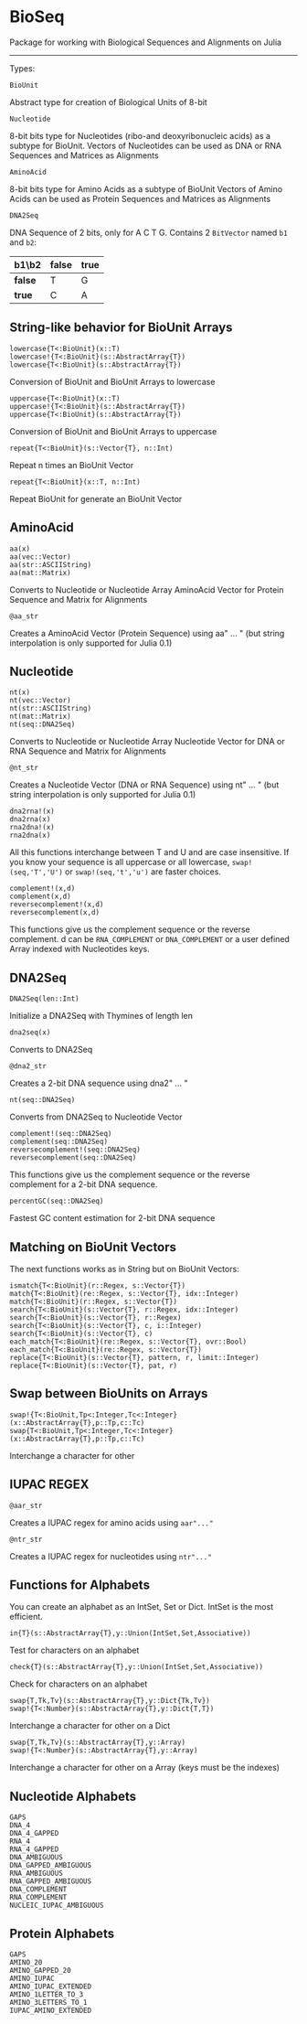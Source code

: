 BioSeq
=========

Package for working with Biological Sequences and Alignments on Julia

-----------------------------------------

Types:

	BioUnit

Abstract type for creation of Biological Units of 8-bit

	Nucleotide

8-bit bits type for Nucleotides (ribo-and deoxyribonucleic acids) as a subtype for BioUnit.
Vectors of Nucleotides can be used as DNA or RNA Sequences and Matrices as Alignments

	AminoAcid

8-bit bits type for Amino Acids as a subtype of BioUnit
Vectors of Amino Acids can be used as Protein Sequences and Matrices as Alignments

	DNA2Seq

DNA Sequence of 2 bits, only for A C T G.
Contains 2 `BitVector` named `b1` and `b2`:

b1\b2 | false | true 
--------|--------|-------
**false** |   T   |  G
**true**  |   C   |  A


String-like behavior for BioUnit Arrays
-----------------------------------------

	lowercase{T<:BioUnit}(x::T)
	lowercase!{T<:BioUnit}(s::AbstractArray{T})
	lowercase{T<:BioUnit}(s::AbstractArray{T})

Conversion of BioUnit and BioUnit Arrays to lowercase

	uppercase{T<:BioUnit}(x::T)
	uppercase!{T<:BioUnit}(s::AbstractArray{T})
	uppercase{T<:BioUnit}(s::AbstractArray{T})

Conversion of BioUnit and BioUnit Arrays to uppercase

	repeat{T<:BioUnit}(s::Vector{T}, n::Int)

Repeat n times an BioUnit Vector

	repeat{T<:BioUnit}(x::T, n::Int)

Repeat BioUnit for generate an BioUnit Vector

AminoAcid
----------

	aa(x)
	aa(vec::Vector)
	aa(str::ASCIIString)
	aa(mat::Matrix)

Converts to Nucleotide or Nucleotide Array
AminoAcid Vector for Protein Sequence and Matrix for Alignments

	@aa_str

Creates a AminoAcid Vector (Protein Sequence) using aa" ... " (but string interpolation is only supported for Julia 0.1)


Nucleotide
----------

	nt(x)
	nt(vec::Vector)
	nt(str::ASCIIString)
	nt(mat::Matrix)
	nt(seq::DNA2Seq)

Converts to Nucleotide or Nucleotide Array
Nucleotide Vector for DNA or RNA Sequence and Matrix for Alignments

	@nt_str

Creates a Nucleotide Vector (DNA or RNA Sequence) using nt" ... " (but string interpolation is only supported for Julia 0.1)

	dna2rna!(x)
	dna2rna(x)
	rna2dna!(x)
	rna2dna(x)

All this functions interchange between T and U and are case insensitive. If you know your sequence is all uppercase or all lowercase, `swap!(seq,'T','U')` or `swap!(seq,'t','u')` are faster choices.

	complement!(x,d)
	complement(x,d)
	reversecomplement!(x,d)
	reversecomplement(x,d)

This functions give us the complement sequence or the reverse complement. d can be `RNA_COMPLEMENT` or `DNA_COMPLEMENT` or a user defined Array indexed with Nucleotides keys.

DNA2Seq
-------

	DNA2Seq(len::Int)

Initialize a DNA2Seq with Thymines of length len

	dna2seq(x)

Converts to DNA2Seq

	@dna2_str

Creates a 2-bit DNA sequence using dna2" ... "

	nt(seq::DNA2Seq)

Converts from DNA2Seq to Nucleotide Vector

	complement!(seq::DNA2Seq)
	complement(seq::DNA2Seq)
	reversecomplement!(seq::DNA2Seq)
	reversecomplement(seq::DNA2Seq)

This functions give us the complement sequence or the reverse complement for a 2-bit DNA sequence.

	percentGC(seq::DNA2Seq)

Fastest GC content estimation for 2-bit DNA sequence

Matching on BioUnit Vectors
----------------------------

The next functions works as in String but on BioUnit Vectors:

	ismatch{T<:BioUnit}(r::Regex, s::Vector{T})
	match{T<:BioUnit}(re::Regex, s::Vector{T}, idx::Integer)
	match{T<:BioUnit}(r::Regex, s::Vector{T})
	search{T<:BioUnit}(s::Vector{T}, r::Regex, idx::Integer)
	search{T<:BioUnit}(s::Vector{T}, r::Regex)
	search{T<:BioUnit}(s::Vector{T}, c, i::Integer)
	search{T<:BioUnit}(s::Vector{T}, c)
	each_match{T<:BioUnit}(re::Regex, s::Vector{T}, ovr::Bool)
	each_match{T<:BioUnit}(re::Regex, s::Vector{T})
	replace{T<:BioUnit}(s::Vector{T}, pattern, r, limit::Integer)
	replace{T<:BioUnit}(s::Vector{T}, pat, r)

Swap between BioUnits on Arrays
---------------------------------

	swap!{T<:BioUnit,Tp<:Integer,Tc<:Integer}(x::AbstractArray{T},p::Tp,c::Tc)
	swap{T<:BioUnit,Tp<:Integer,Tc<:Integer}(x::AbstractArray{T},p::Tp,c::Tc)

Interchange a character for other


IUPAC REGEX
-----------

	@aar_str

Creates a IUPAC regex for amino acids using `aar"..."`

	@ntr_str

Creates a IUPAC regex for nucleotides using `ntr"..."`

Functions for Alphabets
-----------------------

You can create an alphabet as an IntSet, Set or Dict.
IntSet is the most efficient.

	in{T}(s::AbstractArray{T},y::Union(IntSet,Set,Associative))

Test for characters on an alphabet

	check{T}(s::AbstractArray{T},y::Union(IntSet,Set,Associative))

Check for characters on an alphabet

	swap{T,Tk,Tv}(s::AbstractArray{T},y::Dict{Tk,Tv})
	swap!{T<:Number}(s::AbstractArray{T},y::Dict{T,T})

Interchange a character for other on a Dict

	swap{T,Tk,Tv}(s::AbstractArray{T},y::Array)
	swap!{T<:Number}(s::AbstractArray{T},y::Array)

Interchange a character for other on a Array (keys must be the indexes)


Nucleotide Alphabets
--------------------

	GAPS
	DNA_4
	DNA_4_GAPPED
	RNA_4
	RNA_4_GAPPED
	DNA_AMBIGUOUS
	DNA_GAPPED_AMBIGUOUS
	RNA_AMBIGUOUS
	RNA_GAPPED_AMBIGUOUS
	DNA_COMPLEMENT
	RNA_COMPLEMENT
	NUCLEIC_IUPAC_AMBIGUOUS
	
	
Protein Alphabets
-----------------

	GAPS
	AMINO_20
	AMINO_GAPPED_20
	AMINO_IUPAC
	AMINO_IUPAC_EXTENDED
	AMINO_1LETTER_TO_3
	AMINO_3LETTERS_TO_1
	IUPAC_AMINO_EXTENDED
